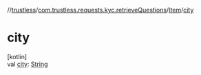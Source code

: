 //[trustless](../../../index.md)/[com.trustless.requests.kyc.retrieveQuestions](../index.md)/[Item](index.md)/[city](city.md)

# city

[kotlin]\
val [city](city.md): [String](https://kotlinlang.org/api/latest/jvm/stdlib/kotlin/-string/index.html)
